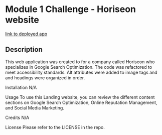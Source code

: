 # Module 1 Challenge - Horiseon website

[link to deployed app](https://dariusgarcia.github.io/module1-horiseon-code-refactor/)
## Description
This web application was created to for a company called Horiseon who specializes in Google Search Optimization. The code was refactored to meet accessibility standards. Alt attributes were added to image tags and and headings were organized in order. 

Installation
N/A

Usage
To use this Landing website, you can review the different content sections on Google Search Optimization, Online Reputation Management, and Social Media Marketing.

Credits
N/A

License
Please refer to the LICENSE in the repo.
